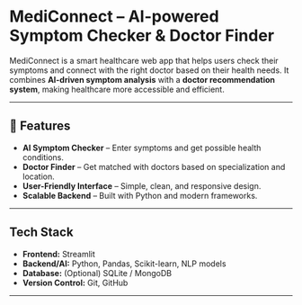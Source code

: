 # MediConnect – AI-powered Symptom Checker & Doctor Finder

MediConnect is a smart healthcare web app that helps users check their symptoms and connect with the right doctor based on their health needs. It combines **AI-driven symptom analysis** with a **doctor recommendation system**, making healthcare more accessible and efficient.

---

## 🚀 Features
- **AI Symptom Checker** – Enter symptoms and get possible health conditions.  
- **Doctor Finder** – Get matched with doctors based on specialization and location.  
- **User-Friendly Interface** – Simple, clean, and responsive design.  
- **Scalable Backend** – Built with Python and modern frameworks.  

---

## Tech Stack
- **Frontend:** Streamlit  
- **Backend/AI:** Python, Pandas, Scikit-learn, NLP models  
- **Database:** (Optional) SQLite / MongoDB  
- **Version Control:** Git, GitHub  

---

